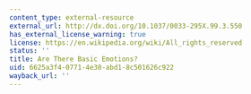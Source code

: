 ```yaml
---
content_type: external-resource
external_url: http://dx.doi.org/10.1037/0033-295X.99.3.550
has_external_license_warning: true
license: https://en.wikipedia.org/wiki/All_rights_reserved
status: ''
title: Are There Basic Emotions?
uid: 6625a3f4-0771-4e30-abd1-8c501626c922
wayback_url: ''
---
```

